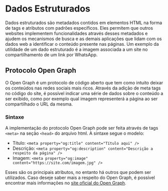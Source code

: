 # Dados Estruturados

Dados estruturados são metadados contidos em elementos HTML na forma de tags e atributos com padrões específicos. Eles permitem que outros websites implementem funcionalidades através desses metadados e ajudem os mecanismos de busca e as demais aplicações que lidam com os dados web a identificar o conteúdo presente nas páginas. Um exemplo da utilidade de um dado estruturado é a imagem associada a um site no compartilhamento de um link por WhatsApp.

## Protocolo Open Graph

O Open Graph é um protocolo de código aberto que tem como intuito deixar os conteúdos nas redes sociais mais ricos. Através da adição de meta tags no código do site, é possível indicar uma série de dados sobre o conteúdo a ser exibido, como por exemplo qual imagem representerá a página ao ser compartilhado o URL da mesma.

### Sintaxe

A implementação do protocolo Open Graph pode ser feita através de tags `<meta>` na seção `<head>` do arquivo html. A sintaxe segue o modelo:

- Título: `<meta property="og:title" content="Título aqui" />`
- Descrição: `<meta property="og:description" content="Descrição a respeito da página" />`
- Imagem: `<meta property="og:image" content="https://site.com/imagem.jpg" />`

Esses são os principais atributos, no entanto há outros que podem ser utilizados. Caso deseje saber mais a respeito do Open Graph, é possível encontrar mais informações no [site oficial do Open Graph](https://ogp.me/).
